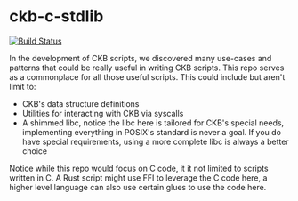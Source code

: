 # ckb-c-stdlib

[![Build Status](https://travis-ci.com/nervosnetwork/ckb-c-stdlib.svg?branch=master)](https://travis-ci.com/nervosnetwork/ckb-c-stdlib)

In the development of CKB scripts, we discovered many use-cases and patterns that could be really useful in writing CKB scripts. This repo serves as a commonplace for all those useful scripts. This could include but aren't limit to:

* CKB's data structure definitions
* Utilities for interacting with CKB via syscalls
* A shimmed libc, notice the libc here is tailored for CKB's special needs, implementing everything in POSIX's standard is never a goal. If you do have special requirements, using a more complete libc is always a better choice

Notice while this repo would focus on C code, it it not limited to scripts written in C. A Rust script might use FFI to leverage the C code here, a higher level language can also use certain glues to use the code here.
